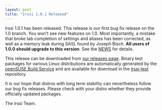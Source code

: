 ```yaml
---
layout: post
title: "Irssi 1.0.1 Released"
---
```


Irssi 1.0.1 has been released. This release is our first bug fix
release on the 1.0 branch. You won't see new features on 1.0. Most
importantly, a mistake that broke tab completion of settings and
aliases has been corrected, as well as a memory leak during SASL found
by Joseph Bisch. **All users of 1.0.0 should upgrade to this
version**. See the
[NEWS](/NEWS/#news-v1-0-1) for
details.


This release can be downloaded from [our releases
page](/NEWS/#news-v1-0-1). Binary test packages
for various Linux distributions are automatically generated by the
[openSUSE Build Service](https://build.opensuse.org/) and are
available for download in the
[irssi-test](https://software.opensuse.org/download.html?project=home:ailin_nemui:irssi-test;package=irssi)
repository.

It is our hope that distros with long term stability can nevertheless
follow our bug fix releases. Please check with your distro whether
they provide officially updated packages.

The Irssi Team.
